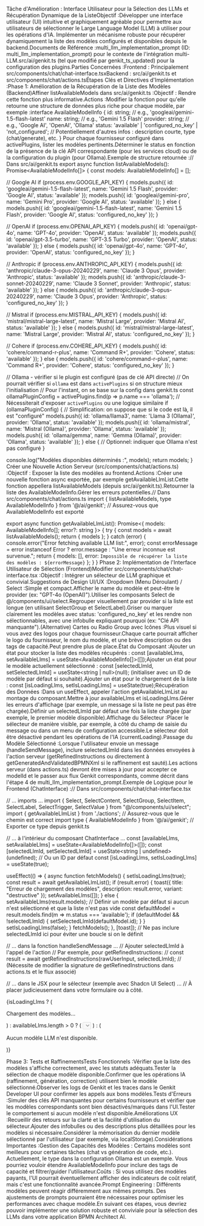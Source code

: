 Tâche d'Amélioration : Interface Utilisateur pour la Sélection des LLMs et Récupération Dynamique de la ListeObjectif :Développer une interface utilisateur (UI) intuitive et graphiquement agréable pour permettre aux utilisateurs de sélectionner le Large Language Model (LLM) à utiliser pour les opérations d'IA. Implémenter un mécanisme robuste pour récupérer dynamiquement la liste des modèles configurés et disponibles depuis le backend.Documents de Référence :multi_llm_implementation_prompt (ID: multi_llm_implementation_prompt) pour le contexte de l'intégration multi-LLM.src/ai/genkit.ts (tel que modifié par genkit_ts_updated) pour la configuration des plugins.Parties Concernées :Frontend : Principalement src/components/chat/chat-interface.tsxBackend : src/ai/genkit.ts et src/components/chat/actions.tsÉtapes Clés et Directives d'Implémentation :Phase 1: Amélioration de la Récupération de la Liste des Modèles (Backend)Affiner listAvailableModels dans src/ai/genkit.ts :Objectif : Rendre cette fonction plus informative.Actions :Modifier la fonction pour qu'elle retourne une structure de données plus riche pour chaque modèle, par exemple :interface AvailableModelInfo {
  id: string; // e.g., 'googleai/gemini-1.5-flash-latest'
  name: string; // e.g., 'Gemini 1.5 Flash'
  provider: string; // e.g., 'Google AI', 'OpenAI', 'Ollama'
  status: 'available' | 'configured_no_key' | 'not_configured';
  // Potentiellement d'autres infos : description courte, type (chat/generate), etc.
}
Pour chaque fournisseur configuré dans activePlugins, lister les modèles pertinents.Déterminer le status en fonction de la présence de la clé API correspondante (pour les services cloud) ou de la configuration du plugin (pour Ollama).Exemple de structure retournée :// Dans src/ai/genkit.ts
export async function listAvailableModels(): Promise<AvailableModelInfo[]> {
  const models: AvailableModelInfo[] = [];

  // Google AI
  if (process.env.GOOGLE_API_KEY) {
    models.push({ id: 'googleai/gemini-1.5-flash-latest', name: 'Gemini 1.5 Flash', provider: 'Google AI', status: 'available' });
    models.push({ id: 'googleai/gemini-pro', name: 'Gemini Pro', provider: 'Google AI', status: 'available' });
  } else {
    models.push({ id: 'googleai/gemini-1.5-flash-latest', name: 'Gemini 1.5 Flash', provider: 'Google AI', status: 'configured_no_key' });
  }

  // OpenAI
  if (process.env.OPENAI_API_KEY) {
    models.push({ id: 'openai/gpt-4o', name: 'GPT-4o', provider: 'OpenAI', status: 'available' });
    models.push({ id: 'openai/gpt-3.5-turbo', name: 'GPT-3.5 Turbo', provider: 'OpenAI', status: 'available' });
  } else {
     models.push({ id: 'openai/gpt-4o', name: 'GPT-4o', provider: 'OpenAI', status: 'configured_no_key' });
  }

  // Anthropic
  if (process.env.ANTHROPIC_API_KEY) {
    models.push({ id: 'anthropic/claude-3-opus-20240229', name: 'Claude 3 Opus', provider: 'Anthropic', status: 'available' });
    models.push({ id: 'anthropic/claude-3-sonnet-20240229', name: 'Claude 3 Sonnet', provider: 'Anthropic', status: 'available' });
  } else {
    models.push({ id: 'anthropic/claude-3-opus-20240229', name: 'Claude 3 Opus', provider: 'Anthropic', status: 'configured_no_key' });
  }

  // Mistral
  if (process.env.MISTRAL_API_KEY) {
    models.push({ id: 'mistral/mistral-large-latest', name: 'Mistral Large', provider: 'Mistral AI', status: 'available' });
  } else {
     models.push({ id: 'mistral/mistral-large-latest', name: 'Mistral Large', provider: 'Mistral AI', status: 'configured_no_key' });
  }

  // Cohere
  if (process.env.COHERE_API_KEY) {
    models.push({ id: 'cohere/command-r-plus', name: 'Command R+', provider: 'Cohere', status: 'available' });
  } else {
    models.push({ id: 'cohere/command-r-plus', name: 'Command R+', provider: 'Cohere', status: 'configured_no_key' });
  }

  // Ollama - vérifier si le plugin est configuré (pas de clé API directe)
  // On pourrait vérifier si `ollama` est dans `activePlugins` si on structure mieux l'initialisation
  // Pour l'instant, on se base sur la config dans genkit.ts
  const ollamaPluginConfig = activePlugins.find(p => p.name === 'ollama'); // Nécessiterait d'exposer `activePlugins` ou une logique similaire
  if (ollamaPluginConfig) { // Simplification: on suppose que si le code est là, il est "configuré"
    models.push({ id: 'ollama/llama3', name: 'Llama 3 (Ollama)', provider: 'Ollama', status: 'available' });
    models.push({ id: 'ollama/mistral', name: 'Mistral (Ollama)', provider: 'Ollama', status: 'available' });
    models.push({ id: 'ollama/gemma', name: 'Gemma (Ollama)', provider: 'Ollama', status: 'available' });
  } else {
    // Optionnel: indiquer que Ollama n'est pas configuré
  }

  console.log("Modèles disponibles déterminés :", models);
  return models;
}
Créer une Nouvelle Action Serveur (src/components/chat/actions.ts) :Objectif : Exposer la liste des modèles au frontend.Actions :Créer une nouvelle fonction async exportée, par exemple getAvailableLlmList.Cette fonction appellera listAvailableModels (depuis src/ai/genkit.ts).Retourner la liste des AvailableModelInfo.Gérer les erreurs potentielles.// Dans src/components/chat/actions.ts
import { listAvailableModels, type AvailableModelInfo } from '@/ai/genkit'; // Assurez-vous que AvailableModelInfo est exporté

export async function getAvailableLlmList(): Promise<{ models: AvailableModelInfo[]; error?: string }> {
  try {
    const models = await listAvailableModels();
    return { models };
  } catch (error) {
    console.error("Error fetching available LLM list:", error);
    const errorMessage = error instanceof Error ? error.message : "Une erreur inconnue est survenue.";
    return { models: [], error: `Impossible de récupérer la liste des modèles : ${errorMessage}` };
  }
}
Phase 2: Implémentation de l'Interface Utilisateur de Sélection (Frontend)Modifier src/components/chat/chat-interface.tsx :Objectif : Intégrer un sélecteur de LLM graphique et convivial.Suggestions de Design UI/UX :Dropdown (Menu Déroulant) / Select :Simple et compact.Afficher le name du modèle et peut-être le provider (ex: "GPT-4o (OpenAI)").Utiliser les composants Select de @/components/ui/select.Regrouper visuellement par provider si la liste est longue (en utilisant SelectGroup et SelectLabel).Griser ou marquer clairement les modèles avec status: 'configured_no_key' et les rendre non sélectionnables, avec une infobulle expliquant pourquoi (ex: "Clé API manquante").(Alternative) Cartes ou Radio Group avec Icônes :Plus visuel si vous avez des logos pour chaque fournisseur.Chaque carte pourrait afficher le logo du fournisseur, le nom du modèle, et une brève description ou des tags de capacité.Peut prendre plus de place.État du Composant :Ajouter un état pour stocker la liste des modèles récupérés : const [availableLlms, setAvailableLlms] = useState<AvailableModelInfo[]>([]);Ajouter un état pour le modèle actuellement sélectionné : const [selectedLlmId, setSelectedLlmId] = useState<string | null>(null); (initialiser avec un ID de modèle par défaut si souhaité).Ajouter un état pour le chargement de la liste : const [isLoadingLlms, setIsLoadingLlms] = useState(true);Récupération des Données :Dans un useEffect, appeler l'action getAvailableLlmList au montage du composant.Mettre à jour availableLlms et isLoadingLlms.Gérer les erreurs d'affichage (par exemple, un message si la liste ne peut pas être chargée).Définir un selectedLlmId par défaut une fois la liste chargée (par exemple, le premier modèle disponible).Affichage du Sélecteur :Placer le sélecteur de manière visible, par exemple, à côté du champ de saisie du message ou dans un menu de configuration accessible.Le sélecteur doit être désactivé pendant les opérations de l'IA (currentLoading).Passage du Modèle Sélectionné :Lorsque l'utilisateur envoie un message (handleSendMessage), inclure selectedLlmId dans les données envoyées à l'action serveur (getRefinedInstructions ou directement à getGeneratedAndValidatedBPMNXml si le raffinement est sauté).Les actions serveur (dans actions.ts) devront être mises à jour pour accepter ce modelId et le passer aux flux Genkit correspondants, comme décrit dans l'étape 4 de multi_llm_implementation_prompt.Exemple de Logique pour le Frontend (ChatInterface) :// Dans src/components/chat/chat-interface.tsx

// ... imports ...
import { Select, SelectContent, SelectGroup, SelectItem, SelectLabel, SelectTrigger, SelectValue } from "@/components/ui/select";
import { getAvailableLlmList } from './actions'; // Assurez-vous que le chemin est correct
import type { AvailableModelInfo } from '@/ai/genkit'; // Exporter ce type depuis genkit.ts

// ... à l'intérieur du composant ChatInterface ...
const [availableLlms, setAvailableLlms] = useState<AvailableModelInfo[]>([]);
const [selectedLlmId, setSelectedLlmId] = useState<string | undefined>(undefined); // Ou un ID par défaut
const [isLoadingLlms, setIsLoadingLlms] = useState(true);

useEffect(() => {
  async function fetchModels() {
    setIsLoadingLlms(true);
    const result = await getAvailableLlmList();
    if (result.error) {
      toast({ title: "Erreur de chargement des modèles", description: result.error, variant: "destructive" });
      setAvailableLlms([]);
    } else {
      setAvailableLlms(result.models);
      // Définir un modèle par défaut si aucun n'est sélectionné et que la liste n'est pas vide
      const defaultModel = result.models.find(m => m.status === 'available');
      if (defaultModel && !selectedLlmId) {
        setSelectedLlmId(defaultModel.id);
      }
    }
    setIsLoadingLlms(false);
  }
  fetchModels();
}, [toast]); // Ne pas inclure selectedLlmId ici pour éviter une boucle si on le définit

// ... dans la fonction handleSendMessage ...
// Ajouter selectedLlmId à l'appel de l'action
// Par exemple, pour getRefinedInstructions:
// const result = await getRefinedInstructions(rawUserInput, selectedLlmId);
// (Nécessite de modifier la signature de getRefinedInstructions dans actions.ts et le flux associé)

// ... dans le JSX pour le sélecteur (exemple avec Shadcn UI Select) ...
// À placer judicieusement dans votre formulaire ou à côté.

{isLoadingLlms ? (
  <p className="text-xs text-muted-foreground">Chargement des modèles...</p>
) : availableLlms.length > 0 ? (
  <Select
    value={selectedLlmId}
    onValueChange={setSelectedLlmId}
    disabled={currentLoading || isLoadingLlms}
  >
    <SelectTrigger className="w-[280px] sm:w-auto text-xs sm:text-sm" aria-label="Sélectionner un modèle LLM">
      <SelectValue placeholder="Sélectionner un modèle..." />
    </SelectTrigger>
    <SelectContent>
      {
        // Grouper par fournisseur
        Object.entries(
          availableLlms.reduce((acc, model) => {
            if (!acc[model.provider]) acc[model.provider] = [];
            acc[model.provider].push(model);
            return acc;
          }, {} as Record<string, AvailableModelInfo[]>)
        ).map(([provider, models]) => (
          <SelectGroup key={provider}>
            <SelectLabel>{provider}</SelectLabel>
            {models.map(model => (
              <SelectItem
                key={model.id}
                value={model.id}
                disabled={model.status !== 'available'}
                title={model.status !== 'available' ? `Non disponible (${model.status.replace('_', ' ')})` : model.name}
              >
                {model.name} {model.status !== 'available' && <span className="text-destructive/70 text-xs ml-2">({model.status === 'configured_no_key' ? 'Clé API manquante' : 'Non configuré'})</span>}
              </SelectItem>
            ))}
          </SelectGroup>
        ))
      }
    </SelectContent>
  </Select>
) : (
  <p className="text-xs text-destructive">Aucun modèle LLM n'est disponible.</p>
)}

Phase 3: Tests et RaffinementsTests Fonctionnels :Vérifier que la liste des modèles s'affiche correctement, avec les statuts adéquats.Tester la sélection de chaque modèle disponible.Confirmer que les opérations IA (raffinement, génération, correction) utilisent bien le modèle sélectionné.Observer les logs de Genkit et les traces dans le Genkit Developer UI pour confirmer les appels aux bons modèles.Tests d'Erreurs :Simuler des clés API manquantes pour certains fournisseurs et vérifier que les modèles correspondants sont bien désactivés/marqués dans l'UI.Tester le comportement si aucun modèle n'est disponible.Améliorations UX :Recueillir des retours sur la clarté et la facilité d'utilisation du sélecteur.Ajouter des infobulles ou des descriptions plus détaillées pour les modèles si nécessaire.Considérer la mémorisation du dernier modèle sélectionné par l'utilisateur (par exemple, via localStorage).Considérations Importantes :Gestion des Capacités des Modèles : Certains modèles sont meilleurs pour certaines tâches (chat vs génération de code, etc.). Actuellement, le type dans la configuration Ollama est un exemple. Vous pourriez vouloir étendre AvailableModelInfo pour inclure des tags de capacité et filtrer/guider l'utilisateur.Coûts : Si vous utilisez des modèles payants, l'UI pourrait éventuellement afficher des indicateurs de coût relatif, mais c'est une fonctionnalité avancée.Prompt Engineering : Différents modèles peuvent réagir différemment aux mêmes prompts. Des ajustements de prompts pourraient être nécessaires pour optimiser les performances avec chaque modèle.En suivant ces étapes, vous devriez pouvoir implémenter une solution robuste et conviviale pour la sélection des LLMs dans votre application BPMN Architect AI.